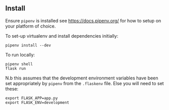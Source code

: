## Install

Ensure `pipenv` is installed see https://docs.pipenv.org/ for how to setup on your platform of choice.

To set-up virtualenv and install dependencies initially:
```
pipenv install --dev
```

To run locally:
```
pipenv shell
flask run
```

N.b this assumes that the development environment variables have been set appropriately by `pipenv` from the `.flaskenv` file. Else you will need to set these:
```
export FLASK_APP=app.py
export FLASK_ENV=development
```